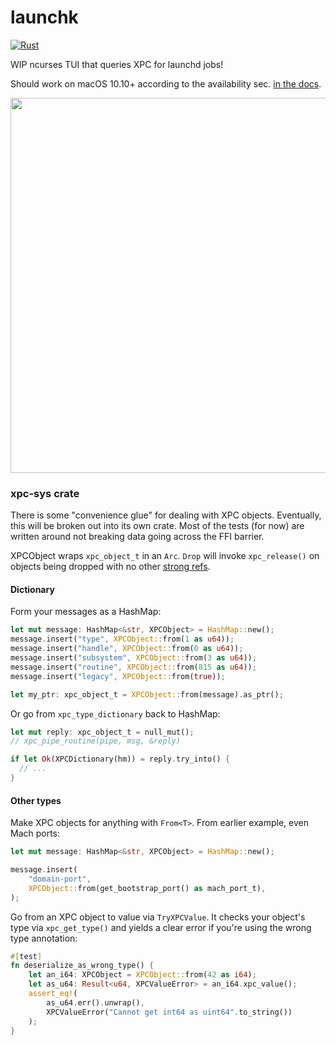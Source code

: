 # launchk

[![Rust](https://github.com/mach-kernel/launchk/actions/workflows/rust.yml/badge.svg?branch=master)](https://github.com/mach-kernel/launchk/actions/workflows/rust.yml)

WIP ncurses TUI that queries XPC for launchd jobs!

Should work on macOS 10.10+ according to the availability sec. [in the docs](https://developer.apple.com/documentation/xpc?language=objc).

<img src="https://i.imgur.com/OOhVXuX.gif" width="600">

### xpc-sys crate

There is some "convenience glue" for dealing with XPC objects. Eventually, this will be broken out into its own crate. Most of the tests (for now) are written around not breaking data going across the FFI barrier.

XPCObject wraps `xpc_object_t` in an `Arc`. `Drop` will invoke `xpc_release()` on objects being dropped with no other [strong refs](https://doc.rust-lang.org/std/sync/struct.Arc.html#method.strong_count).  

#### Dictionary

Form your messages as a HashMap:

```rust
let mut message: HashMap<&str, XPCObject> = HashMap::new();
message.insert("type", XPCObject::from(1 as u64));
message.insert("handle", XPCObject::from(0 as u64));
message.insert("subsystem", XPCObject::from(3 as u64));
message.insert("routine", XPCObject::from(815 as u64));
message.insert("legacy", XPCObject::from(true));

let my_ptr: xpc_object_t = XPCObject::from(message).as_ptr();
```

Or go from `xpc_type_dictionary` back to HashMap:

```rust
let mut reply: xpc_object_t = null_mut();
// xpc_pipe_routine(pipe, msg, &reply)

if let Ok(XPCDictionary(hm)) = reply.try_into() {
  // ...
}
```

#### Other types

Make XPC objects for anything with `From<T>`. From earlier example, even Mach ports:
```rust
let mut message: HashMap<&str, XPCObject> = HashMap::new();

message.insert(
    "domain-port",
    XPCObject::from(get_bootstrap_port() as mach_port_t),
);
```

Go from an XPC object to value via `TryXPCValue`. It checks your object's type via `xpc_get_type()` and yields a clear error if you're using the wrong type annotation:
```rust
#[test]
fn deserialize_as_wrong_type() {
    let an_i64: XPCObject = XPCObject::from(42 as i64);
    let as_u64: Result<u64, XPCValueError> = an_i64.xpc_value();
    assert_eq!(
        as_u64.err().unwrap(),
        XPCValueError("Cannot get int64 as uint64".to_string())
    );
}
```
